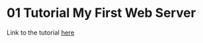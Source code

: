 # 01 Tutorial My First Web Server  

Link to the tutorial [here](http://nodejs.clbo.dk/tutorial-my-first-webserver/)
